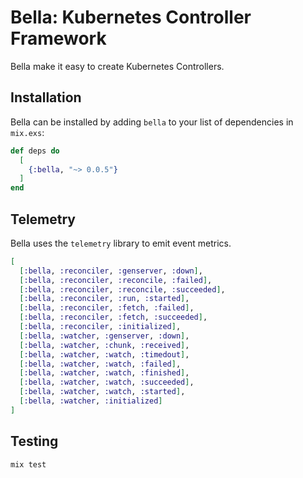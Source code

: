 # Bella: Kubernetes Controller Framework

Bella make it easy to create Kubernetes Controllers.

## Installation

Bella can be installed by adding `bella` to your list of dependencies in `mix.exs`:

```elixir
def deps do
  [
    {:bella, "~> 0.0.5"}
  ]
end
```
## Telemetry

Bella uses the `telemetry`  library to emit event metrics.

```elixir
[
  [:bella, :reconciler, :genserver, :down],
  [:bella, :reconciler, :reconcile, :failed],
  [:bella, :reconciler, :reconcile, :succeeded],
  [:bella, :reconciler, :run, :started],
  [:bella, :reconciler, :fetch, :failed],
  [:bella, :reconciler, :fetch, :succeeded],
  [:bella, :reconciler, :initialized],
  [:bella, :watcher, :genserver, :down],
  [:bella, :watcher, :chunk, :received],
  [:bella, :watcher, :watch, :timedout],
  [:bella, :watcher, :watch, :failed],
  [:bella, :watcher, :watch, :finished],
  [:bella, :watcher, :watch, :succeeded],
  [:bella, :watcher, :watch, :started],
  [:bella, :watcher, :initialized]
]
```

## Testing

```elixir
mix test
```
